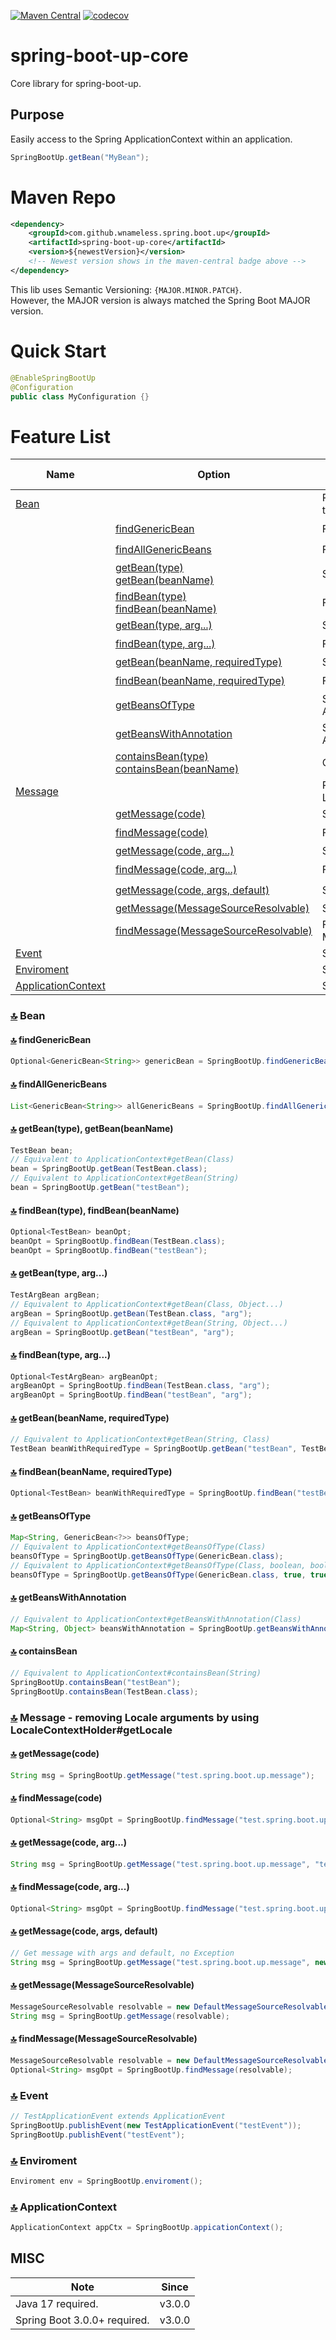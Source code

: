 [![Maven Central](https://maven-badges.herokuapp.com/maven-central/com.github.wnameless.spring.boot.up/spring-boot-up-core/badge.svg)](https://maven-badges.herokuapp.com/maven-central/com.github.wnameless.spring.boot.up/spring-boot-up-core)
[![codecov](https://codecov.io/gh/wnameless/spring-boot-up-core/branch/main/graph/badge.svg)](https://codecov.io/gh/wnameless/spring-boot-up-core)

spring-boot-up-core
=============
Core library for spring-boot-up.

## Purpose
Easily access to the Spring ApplicationContext within an application.
```java
SpringBootUp.getBean("MyBean");
```

# Maven Repo
```xml
<dependency>
	<groupId>com.github.wnameless.spring.boot.up</groupId>
	<artifactId>spring-boot-up-core</artifactId>
	<version>${newestVersion}</version>
	<!-- Newest version shows in the maven-central badge above -->
</dependency>
```
This lib uses Semantic Versioning: `{MAJOR.MINOR.PATCH}`.<br>
However, the MAJOR version is always matched the Spring Boot MAJOR version.

# Quick Start
```java
@EnableSpringBootUp
@Configuration
public class MyConfiguration {}
```

# Feature List<a id='top'></a>
| Name | Option | Description | Exception-Free | Since |
| --- | --- | --- | --- | --- |
| [Bean](#3.0.0-5) | | Provide methods that return Optional values to prevent exceptions | | v3.0.0 |
| | [findGenericBean](#3.0.0-5.1) | Find an Optional of target generic bean | :heavy_check_mark: | v3.0.0 |
| | [findAllGenericBeans](#3.0.0-5.2) | Find a List of target generic beans | :heavy_check_mark: | v3.0.0 |
| | [getBean(type)<br> getBean(beanName)](#3.0.0-5.3) | Shortcut: ApplicationContext#getBean | | v3.0.0 |
| | [findBean(type)<br> findBean(beanName)](#3.0.0-5.4) | Find an Optional of target bean | :heavy_check_mark: | v3.0.0 |
| | [getBean(type, arg...)](#3.0.0-5.5) | Shortcut: ApplicationContext#getBean | | v3.0.0 |
| | [findBean(type, arg...)](#3.0.0-5.6) | Find an Optional of target bean with args | :heavy_check_mark: | v3.0.0 |
| | [getBean(beanName, requiredType)](#3.0.0-5.7) | Shortcut: ApplicationContext#getBean | | v3.0.0 |
| | [findBean(beanName, requiredType)](#3.0.0-5.8) | Find an Optional of target bean with generics | :heavy_check_mark: | v3.0.0 |
| | [getBeansOfType](#3.0.0-5.9) | Shortcut: ApplicationContext#getBeansOfType | | v3.0.0 |
| | [getBeansWithAnnotation](#3.0.0-5.10) | Shortcut: ApplicationContext#getBeansWithAnnotation | | v3.0.0 |
| | [containsBean(type)<br> containsBean(beanName)](#3.0.0-5.11) | Check bean existence | :heavy_check_mark: | v3.0.0 |
| [Message](#3.0.0-4) | | Remove Locale argument by utilizing LocaleContextHolder#getLocale | | v3.0.0 |
| | [getMessage(code)](#3.0.0-4.1) | Shortcut: ApplicationContext#getMessage | | v3.0.0 |
| | [findMessage(code)](#3.0.0-4.2) | Find an Optional of a message | :heavy_check_mark: | v3.0.0 |
| | [getMessage(code, arg...)](#3.0.0-4.3) | Shortcut: ApplicationContext#getMessage | | v3.0.0 |
| | [findMessage(code, arg...)](#3.0.0-4.4) | Find an Optional of a message with args | :heavy_check_mark: | v3.0.0 |
| | [getMessage(code, args, default)](#3.0.0-4.5) | Shortcut: ApplicationContext#getMessage | :heavy_check_mark: | v3.0.0 |
| | [getMessage(MessageSourceResolvable)](#3.0.0-4.6) | Shortcut: ApplicationContext#getMessage | | v3.0.0 |
| | [findMessage(MessageSourceResolvable)](#3.0.0-4.7) | Find an Optional of a message with MessageSourceResolvable | :heavy_check_mark: | v3.0.0 |
| [Event](#3.0.0-3) | | Shortcut: ApplicationContext#publishEvent | - | v3.0.0 |
| [Enviroment](#3.0.0-2) | | Shortcut: Enviroment | - | v3.0.0 |
| [ApplicationContext](#3.0.0-1) | | Shortcut: ApplicationContext | - | v3.0.0 |

### [:top:](#top) Bean<a id='3.0.0-5'></a>
#### [:top:](#top) findGenericBean<a id='3.0.0-5.1'></a>
```java
Optional<GenericBean<String>> genericBean = SpringBootUp.findGenericBean(GenericBean.class, String.class);
```
#### [:top:](#top) findAllGenericBeans<a id='3.0.0-5.2'></a>
```java
List<GenericBean<String>> allGenericBeans = SpringBootUp.findAllGenericBeans(GenericBean.class, String.class);
```
#### [:top:](#top) getBean(type), getBean(beanName)<a id='3.0.0-5.3'></a>
```java
TestBean bean;
// Equivalent to ApplicationContext#getBean(Class)
bean = SpringBootUp.getBean(TestBean.class);
// Equivalent to ApplicationContext#getBean(String)
bean = SpringBootUp.getBean("testBean");
```
#### [:top:](#top) findBean(type), findBean(beanName)<a id='3.0.0-5.4'></a>
```java
Optional<TestBean> beanOpt;
beanOpt = SpringBootUp.findBean(TestBean.class);
beanOpt = SpringBootUp.findBean("testBean");
```
#### [:top:](#top) getBean(type, arg...)<a id='3.0.0-5.5'></a>
```java
TestArgBean argBean;
// Equivalent to ApplicationContext#getBean(Class, Object...)
argBean = SpringBootUp.getBean(TestBean.class, "arg");
// Equivalent to ApplicationContext#getBean(String, Object...)
argBean = SpringBootUp.getBean("testBean", "arg");
```
#### [:top:](#top) findBean(type, arg...)<a id='3.0.0-5.6'></a>
```java
Optional<TestArgBean> argBeanOpt;
argBeanOpt = SpringBootUp.findBean(TestBean.class, "arg");
argBeanOpt = SpringBootUp.findBean("testBean", "arg");
```
#### [:top:](#top) getBean(beanName, requiredType)<a id='3.0.0-5.7'></a>
```java
// Equivalent to ApplicationContext#getBean(String, Class)
TestBean beanWithRequiredType = SpringBootUp.getBean("testBean", TestBean.class);
```
#### [:top:](#top) findBean(beanName, requiredType)<a id='3.0.0-5.8'></a>
```java
Optional<TestBean> beanWithRequiredType = SpringBootUp.findBean("testBean", TestBean.class);
```
#### [:top:](#top) getBeansOfType<a id='3.0.0-5.9'></a>
```java
Map<String, GenericBean<?>> beansOfType;
// Equivalent to ApplicationContext#getBeansOfType(Class)
beansOfType = SpringBootUp.getBeansOfType(GenericBean.class);
// Equivalent to ApplicationContext#getBeansOfType(Class, boolean, boolean)
beansOfType = SpringBootUp.getBeansOfType(GenericBean.class, true, true);
```
#### [:top:](#top) getBeansWithAnnotation<a id='3.0.0-5.10'></a>
```java
// Equivalent to ApplicationContext#getBeansWithAnnotation(Class)
Map<String, Object> beansWithAnnotation = SpringBootUp.getBeansWithAnnotation(TestAnnotation.class);
```
#### [:top:](#top) containsBean<a id='3.0.0-5.11'></a>
```java
// Equivalent to ApplicationContext#containsBean(String)
SpringBootUp.containsBean("testBean");
SpringBootUp.containsBean(TestBean.class);
```

### [:top:](#top) Message<a id='3.0.0-4'></a> - removing Locale arguments by using LocaleContextHolder#getLocale
#### [:top:](#top) getMessage(code)<a id='3.0.0-4.1'></a>
```java
String msg = SpringBootUp.getMessage("test.spring.boot.up.message");
```
#### [:top:](#top) findMessage(code)<a id='3.0.0-4.2'></a>
```java
Optional<String> msgOpt = SpringBootUp.findMessage("test.spring.boot.up.message");
```
#### [:top:](#top) getMessage(code, arg...)<a id='3.0.0-4.3'></a>
```java
String msg = SpringBootUp.getMessage("test.spring.boot.up.message", "test");
```
#### [:top:](#top) findMessage(code, arg...)<a id='3.0.0-4.4'></a>
```java
Optional<String> msgOpt = SpringBootUp.findMessage("test.spring.boot.up.message", "test");
```
#### [:top:](#top) getMessage(code, args, default)<a id='3.0.0-4.5'></a>
```java
// Get message with args and default, no Exception
String msg = SpringBootUp.getMessage("test.spring.boot.up.message", new Object[] {"test"}, ""));
```
#### [:top:](#top) getMessage(MessageSourceResolvable)<a id='3.0.0-4.6'></a>
```java
MessageSourceResolvable resolvable = new DefaultMessageSourceResolvable("test.spring.boot.up.message");
String msg = SpringBootUp.getMessage(resolvable);
```
#### [:top:](#top) findMessage(MessageSourceResolvable)<a id='3.0.0-4.7'></a>
```java
MessageSourceResolvable resolvable = new DefaultMessageSourceResolvable("test.spring.boot.up.message");
Optional<String> msgOpt = SpringBootUp.findMessage(resolvable);
```

### [:top:](#top) Event<a id='3.0.0-3'></a>
```java
// TestApplicationEvent extends ApplicationEvent
SpringBootUp.publishEvent(new TestApplicationEvent("testEvent"));
SpringBootUp.publishEvent("testEvent");
```

### [:top:](#top) Enviroment<a id='3.0.0-2'></a>
```java
Enviroment env = SpringBootUp.enviroment();
```

### [:top:](#top) ApplicationContext<a id='3.0.0-1'></a>
```java
ApplicationContext appCtx = SpringBootUp.appicationContext();
```

## MISC
| Note | Since |
| --- | --- |
| Java 17 required. | v3.0.0 |
| Spring Boot 3.0.0+ required. | v3.0.0 |
